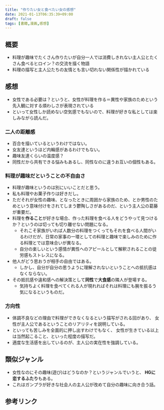 ```yaml
---
title: "作りたい女と食べたい女の感想"
date: 2021-01-13T06:35:39+09:00
draft: false
tags: [書籍,漫画,感想]
---
```


## 概要
- 料理が趣味でたくさん作りたいが自分一人では消費しきれない主人公とたくさん食べるヒロイン？の交流を描く物語
- 料理の描写と主人公たちの友情とも言い切れない関係性が描かれている


## 感想
- 女性である必要は？というと、女性が料理を作る＝異性や家族のためという先入観に対する煩わしさが表現されている
- といって女性しか読めない空気感でもないので、料理が好きな私としては楽しみながら読んだ。

### 二人の距離感
- 百合を描いているというわけではない。
- 女友達というほど内輪感があるわけでもない。
- 趣味友達くらいの温度感？
- 同性だから共有できる悩みもあるし、同性なのに違うお互いの個性もある。

### 料理が趣味だということの不自由さ
- 料理が趣味というのは別にいいことだと思う。
- 私も料理やお菓子作りは好きだし。
- ただそれが女性の趣味、となったときに周囲から家族のため、とか男性のためという意味付けをされてしまう鬱陶しさがあるのだ、という主人公の葛藤が重要だ。
- 料理を**作ること**が好きな場合、作った料理を食べる人をどうやって見つけるか？というのは切っても切り離せない問題になる。
  - それこそ家族がいれば人数分の料理をつくってもそれを食べる人間がいるわけだが、日常の家事の一環としての料理と趣味で楽しみのために作る料理とでは意味合いが異なる。
  - 自分の楽しいという感情が異性へのアピールとして解釈されることの徒労感もストレスになる。
- 他人がどう思おうが相手の自由ではある。
  - しかし、自分が自分の思うように理解されないということへの抵抗感はなくならない。
- その抵抗感や違和感への解決策として**同性**で**大食感**の隣人が登場する。
  - 気持ちよく料理を食べてくれる人が現れればそれは料理にも腕を振るう気になるというものだ。

### 方向性
- 体調不良などの理由で料理ができなくなるという描写がされる回があり、
女性が主人公であるということのリアリティを説明している。
- といっても苦しみを全面的に押し出すわけでもなく、
女性が生きている以上は当然起こること、といった程度の描写だ。
- 適度な生活感を出しているのが、主人公の実在性を強調している。
## 類似ジャンル

- 女性なのにその趣味(遊び)はどうなのか？というジャンルでいうと、
**HGに恋するふたり**もある。
- これはガンプラが好きな社会人の主人公が改めて自分の趣味に向き合う話。
## 参考リンク
<div data-vc_mylinkbox_id="887680692"></div>
<div data-vc_mylinkbox_id="887680695"></div>